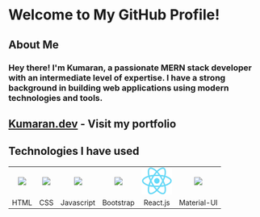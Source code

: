 
# Welcome to My GitHub Profile!</a> 
## About Me   
### <p>Hey there! I'm Kumaran, a passionate MERN stack developer with an intermediate level of expertise. I have a strong background in building web applications using modern technologies and tools.</p>
<!-- <img align='right' src="https://raw.githubusercontent.com/BhavyaCodes/BhavyaCodes/master/.github/cat.gif" height="" width="300" alt="coding cat"> -->
## <a href="https://kumaran-dev.netlify.app/">Kumaran.dev</a> - Visit my portfolio

<!-- <img align="left" src="https://github-readme-stats.vercel.app/api/top-langs?username=KUMARAN1601&show_icons=true&locale=en&layout=compact&theme=radical" alt="most used languages" /> -->

<!-- ![Kumaran's GitHub stats](https://github-readme-stats.vercel.app/api?username=KUMARAN1601&show_icons=true&theme=radical&layout=compact) -->
  
  
## Technologies I have used
<table >
	<tr align="center">
		<td>
			<img src="https://cdn-icons-png.flaticon.com/512/732/732212.png" width="60"/>
		</td>
		<td >
			<img src="https://encrypted-tbn0.gstatic.com/images?q=tbn:ANd9GcQulnz6YBuAJR2Mhu23faS3DfvtdhVtJEfcht_A0K3bCUFCnaSe_NtM5eY_O_MMnTmRm6c&usqp=CAU" width="60"/>
		</td>
		<td >
			<img src="https://www.freepnglogos.com/uploads/javascript-png/javascript-vector-logo-yellow-png-transparent-javascript-vector-12.png" width="60"/>
		</td>
		<td >
			<img src="https://cdn-icons-png.flaticon.com/512/5968/5968672.png" width="60"/>
		</td>
		<td >
			<img src="https://raw.githubusercontent.com/BhavyaCodes/BhavyaCodes/master/.github/icons/react.png" width="60"/>
		</td>
		<td>
			<img src="https://v4.mui.com/static/logo.png" width="60"/>
		</td>
    </tr>
    <tr align="center">
    	<td>HTML</td>
    	<td>CSS</td>
    	<td>Javascript</td>
    	<td>Bootstrap</td>
    	<td>React.js</td>
			<td>Material-UI</td>
    </tr>

</table>







